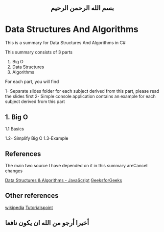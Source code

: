 
 <H2 align="center">
بسم الله الرحمن الرحيم
</h2>


# Data Structures And Algorithms

This is a summary for Data Structures And Algorithms in C#

This summary consists of 3 parts 
1. Big O
2. Data Structures
3. Algorithms

For each part, you will find

1- Separate slides folder for each subject derived from this part, please read the slides first
2- Simple console application contains an example for each subject derived from this part

## 1. Big O
   1.1 Basics
   
   1.2- Simplify Big O
   1.3-Example

## References

The main two source I have depended on it in this summary areCancel changes

<a href="https://www.udemy.com/course/data-structures-algorithms-javascript/?utm_source=adwords&utm_medium=udemyads&utm_campaign=DataStructures_v.PROF_la.EN_cc.ROW&utm_content=deal4584&utm_term=_._ag_121857712297_._ad_535397282070_._kw__._de_c_._dm__._pl__._ti_dsa-1187478350545_._li_21458_._pd__._&matchtype=b&gclid=CjwKCAjw7fuJBhBdEiwA2lLMYfvdXOiYBIGE04hdJ_8spgck4FoaYnjdAVm2f-Vl_CvyYIMpAANXgxoCDT8QAvD_BwE">Data Structures & Algorithms - JavaScript</a>
<a href="https://www.geeksforgeeks.org/">GeeksforGeeks</a>

## Other references
<a href="https://www.wikipedia.org/">wikipedia</a>
<a href="https://www.tutorialspoint.com/index.htm">Tutorialspoint</a>


## أخيرا أرجو من الله ان يكون نافعا
